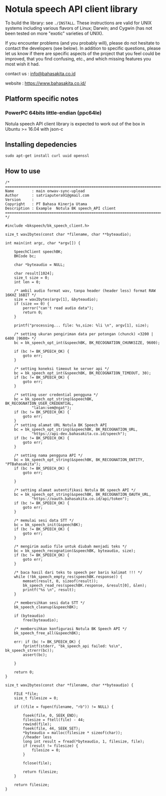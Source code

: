 Notula speech API client library
================================

To build the library: see `./INSTALL`.  These instructions are valid for UNIX
systems including various flavors of Linux; Darwin; and Cygwin (has not been
tested on more "exotic" varieties of UNIX). 
    
    
If you encounter problems (and you probably will), please do not hesitate to
contact the developers (see below). In addition to specific questions, please
let us know if there are specific aspects of the project that you feel could be
improved, that you find confusing, etc., and which missing features you most
wish it had.



contact us  : info@bahasakita.co.id

website     : https://www.bahasakita.co.id/


Platform specific notes
-----------------------
### PowerPC 64bits little-endian (ppc64le)

Notula speech API client library  is expected to work out of the box in Ubuntu >= 16.04 with
json-c

Installing depedencies
----------------------
    sudo apt-get install curl uuid openssl

How to use
----------


    /*
    ============================================================================
    Name        : main onwav-sync-upload
    Author      : satriaputera91@gmail.com
    Version     :
    Copyright   : PT Bahasa Kinerja Utama
    Description : Example  Notula BK speech_API client
    ============================================================================
    */

    #include <bkspeech/bk_speech_client.h>

    size_t wav2bytes(const char *filename, char **byteaudio);

    int main(int argc, char *argv[]) {

        SpeechClient speechBK;
        BKCode bc;

        char *byteaudio = NULL;

        char result[1024];
        size_t size = 0;
        int len = 0;

        /* ambil audio format wav, tanpa header (header less) format RAW 16KHZ 16BIT */
        size = wav2bytes(argv[1], &byteaudio);
        if (size == 0) {
            perror("can't read audio data");
            return 0;
        }

        printf("processing... file: %s,size: %li \n", argv[1], size);

        /* setting ukuran pengiriman data per potongan (chunck) <3200 | 6400 |9600> */
        bc = bk_speech_opt_int(&speechBK, BK_RECOGNATION_CHUNKSIZE, 9600);

        if (bc != BK_SPEECH_OK) {
            goto err;
        }

        /* setting koneksi timeout ke server api */
        bc = bk_speech_opt_int(&speechBK, BK_RECOGNATION_TIMEOUT, 30);
        if (bc != BK_SPEECH_OK) {
            goto err;
        }

        /* setting user credential pengguna */
        bc = bk_speech_opt_string(&speechBK, BK_RECOGNATION_USER_CREDENTIAL,
                "lalan:sem@ngat");
        if (bc != BK_SPEECH_OK) {
            goto err;
        }
        /* setting alamat URL Notula BK Speech API
        bc = bk_speech_opt_string(&speechBK, BK_RECOGNATION_URL,
                "https://api-dev.bahasakita.co.id/speech");
        if (bc != BK_SPEECH_OK) {
            goto err;
        }

        /* setting nama pengguna API */
        bc = bk_speech_opt_string(&speechBK, BK_RECOGNATION_ENTITY, "PTBahasakita");
        if (bc != BK_SPEECH_OK) {
            goto err;

        }

        /* setting alamat autentifikasi Notula BK speech API */
        bc = bk_speech_opt_string(&speechBK, BK_RECOGNATION_OAUTH_URL,
                "https://oauth.bahasakita.co.id/api/token");
        if (bc != BK_SPEECH_OK) {
            goto err;
        }

        /* memulai sesi data STT */
        bc = bk_speech_init(&speechBK);
        if (bc != BK_SPEECH_OK) {
            goto err;
        }

        /* mengirim audio file untuk diubah menjadi teks */
        bc = bk_speech_recognation(&speechBK, byteaudio, size);
        if (bc != BK_SPEECH_OK) {
            goto err;
        }

        /* baca hasil dari teks to speech per baris kalimat !!! */
        while (!bk_speech_empty_res(speechBK.response)) {
            memset(result, 0, sizeof(result));
            bk_speech_read_res(speechBK.response, &result[0], &len);
            printf("%s \n", result);
        }

        /* membersihkan sesi data STT */
        bk_speech_cleanup(&speechBK);

        if (byteaudio)
            free(byteaudio);

        /* membersihkan konfigurasi Notula BK Speech API */
        bk_speech_free_all(&speechBK);

        err: if (bc != BK_SPEECH_OK) {
            fprintf(stderr, "bk_speech_api failed: %s\n", bk_speech_strerr(bc));
            assert(bc);

        }

        return 0;
    }
    
    size_t wav2bytes(const char *filename, char **byteaudio) {
    
        FILE *file;
        size_t filesize = 0;

        if ((file = fopen(filename, "rb")) != NULL) {

            fseek(file, 0, SEEK_END);
            filesize = ftell(file) - 44;
            rewind(file);
            fseek(file, 44, SEEK_SET);
            *byteaudio = malloc(filesize * sizeof(char));
            //header less
            long int result = fread(*byteaudio, 1, filesize, file);
            if (result != filesize) {
                filesize = 0;
            }

            fclose(file);

            return filesize;
        }

        return filesize;
    }



